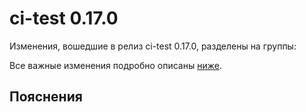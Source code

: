 # ci-test 0.17.0

<!-- ЧЕЛОВЕЧЕСКОЕ ВСТУПЛЕНИЕ -->

Изменения, вошедшие в релиз ci-test 0.17.0, разделены на группы:

Все важные изменения подробно описаны [ниже](#Пояснения).

## Пояснения

